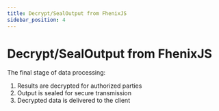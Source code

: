 ```yaml
---
title: Decrypt/SealOutput from FhenixJS
sidebar_position: 4
---
```


# Decrypt/SealOutput from FhenixJS

The final stage of data processing:

1. Results are decrypted for authorized parties
2. Output is sealed for secure transmission
3. Decrypted data is delivered to the client 